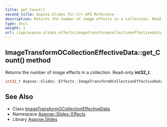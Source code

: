 ```yaml
---
title: get_Count()
second_title: Aspose.Slides for C++ API Reference
description: Returns the number of image effects in a collection. Read-only int32_t.
type: docs
weight: 1
url: /cpp/aspose.slides.effects/imagetransformocollectioneffectivedata/get_count/
---
```

## ImageTransformOCollectionEffectiveData::get_Count() method


Returns the number of image effects in a collection. Read-only **int32_t**.

```cpp
int32_t Aspose::Slides::Effects::ImageTransformOCollectionEffectiveData::get_Count() override
```

## See Also

* Class [ImageTransformOCollectionEffectiveData](./)
* Namespace [Aspose::Slides::Effects](../)
* Library [Aspose.Slides](../../)